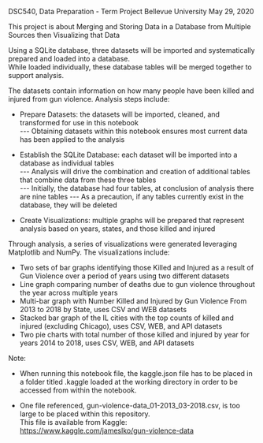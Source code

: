 DSC540, Data Preparation - Term Project
Bellevue University
May 29, 2020

This project is about Merging and Storing Data in a Database from Multiple Sources then Visualizing that Data

Using a SQLite database, three datasets will be imported and systematically prepared and loaded into a database.  
While loaded individually, these database tables will be merged together to support analysis.     

The datasets contain information on how many people have been killed and injured from gun violence.  Analysis steps include:         

- Prepare Datasets: the datasets will be imported, cleaned, and transformed for use in this notebook    
--- Obtaining datasets within this notebook ensures most current data has been applied to the analysis

- Establish the SQLite Database: each dataset will be imported into a database as individual tables    
--- Analysis will drive the combination and creation of additional tables that combine data from these three tables   
--- Initially, the database had four tables, at conclusion of analysis there are nine tables
--- As a precaution, if any tables currently exist in the database, they will be deleted

- Create Visualizations: multiple graphs will be prepared that represent analysis based on years, states, and those killed and injured    

Through analysis, a series of visualizations were generated leveraging Matplotlib and NumPy.  The visualizations include:    
- Two sets of bar graphs identifying those Killed and Injured as a result of Gun Violence over 
  a period of years using two different datasets    
- Line graph comparing number of deaths due to gun violence throughout the year across multiple years     
- Multi-bar graph with Number Killed and Injured by Gun Violence From 2013 to 2018 by State, uses CSV and WEB datasets    
- Stacked bar graph of the IL cities with the top counts of killed and injured (excluding Chicago), 
  uses CSV, WEB, and API datasets
- Two pie charts with total number of those killed and injured by year for years 2014 to 2018, 
  uses CSV, WEB, and API datasets
  
 
 Note: 
 - When running this notebook file, the kaggle.json file has to be placed in a folder titled .kaggle loaded at the 
 working directory in order to be accessed from within the notebook.
 
 - One file referenced, gun-violence-data_01-2013_03-2018.csv, is too large to be placed within this repository.  
 This file is available from Kaggle: https://www.kaggle.com/jameslko/gun-violence-data 
 
